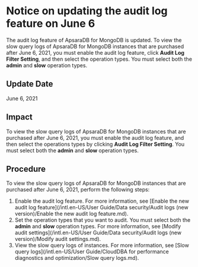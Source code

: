 # Notice on updating the audit log feature on June 6

The audit log feature of ApsaraDB for MongoDB is updated. To view the slow query logs of ApsaraDB for MongoDB instances that are purchased after June 6, 2021, you must enable the audit log feature, click **Audit Log Filter Setting**, and then select the operation types. You must select both the **admin** and **slow** operation types.

## Update Date

June 6, 2021

## Impact

To view the slow query logs of ApsaraDB for MongoDB instances that are purchased after June 6, 2021, you must enable the audit log feature, and then select the operations types by clicking **Audit Log Filter Setting**. You must select both the **admin** and **slow** operation types.

## Procedure

To view the slow query logs of ApsaraDB for MongoDB instances that are purchased after June 6, 2021, perform the following steps:

1.  Enable the audit log feature. For more information, see [Enable the new audit log feature](/intl.en-US/User Guide/Data security/Audit logs (new version)/Enable the new audit log feature.md).
2.  Set the operation types that you want to audit. You must select both the **admin** and **slow** operation types. For more information, see [Modify audit settings](/intl.en-US/User Guide/Data security/Audit logs (new version)/Modify audit settings.md).
3.  View the slow query logs of instances. For more information, see [Slow query logs](/intl.en-US/User Guide/CloudDBA for performance diagnostics and optimization/Slow query logs.md).


